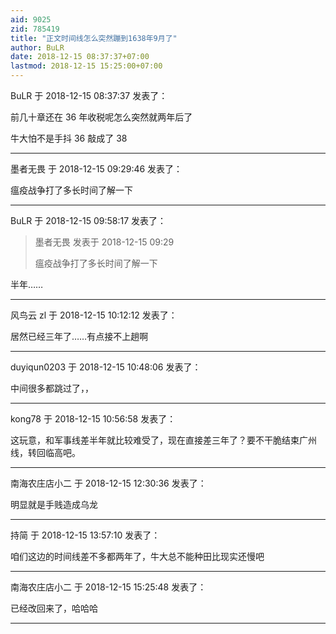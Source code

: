 ```yaml
---
aid: 9025
zid: 785419
title: "正文时间线怎么突然蹦到1638年9月了"
author: BuLR
date: 2018-12-15 08:37:37+07:00
lastmod: 2018-12-15 15:25:00+07:00
---
```


BuLR 于 2018-12-15 08:37:37 发表了：

前几十章还在 36 年收税呢怎么突然就两年后了

牛大怕不是手抖 36 敲成了 38

---

墨者无畏 于 2018-12-15 09:29:46 发表了：

瘟疫战争打了多长时间了解一下

---

BuLR 于 2018-12-15 09:58:17 发表了：

> 墨者无畏 发表于 2018-12-15 09:29
>
> 瘟疫战争打了多长时间了解一下

半年……

---

风鸟云 zl 于 2018-12-15 10:12:12 发表了：

居然已经三年了……有点接不上趟啊

---

duyiqun0203 于 2018-12-15 10:48:06 发表了：

中间很多都跳过了，，

---

kong78 于 2018-12-15 10:56:58 发表了：

这玩意，和军事线差半年就比较难受了，现在直接差三年了？要不干脆结束广州线，转回临高吧。

---

南海农庄店小二 于 2018-12-15 12:30:36 发表了：

明显就是手贱造成乌龙

---

持简 于 2018-12-15 13:57:10 发表了：

咱们这边的时间线差不多都两年了，牛大总不能种田比现实还慢吧

---

南海农庄店小二 于 2018-12-15 15:25:48 发表了：

已经改回来了，哈哈哈

---
